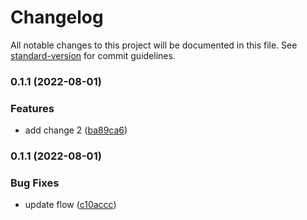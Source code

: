 # Changelog

All notable changes to this project will be documented in this file. See [standard-version](https://github.com/conventional-changelog/standard-version) for commit guidelines.

### 0.1.1 (2022-08-01)


### Features

* add change 2 ([ba89ca6](https://github.com/0xknon/gitflow/commit/ba89ca6d9861ac7aaea71a848182bca6d3163f92))

### 0.1.1 (2022-08-01)


### Bug Fixes

* update flow ([c10accc](https://github.com/0xknon/gitflow/commit/c10accc10d502d6f90e133bcfe3f0867e84b06ba))
